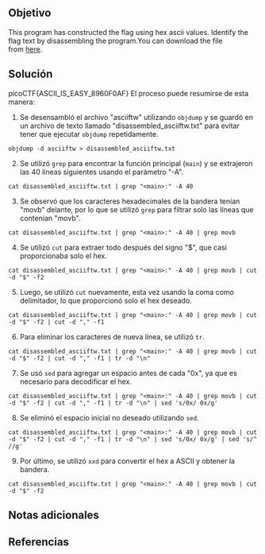 


## Objetivo
This program has constructed the flag using hex ascii values. Identify the flag text by disassembling the program.You can download the file from [here](https://artifacts.picoctf.net/c/508/asciiftw).
## Solución
picoCTF{ASCII_IS_EASY_8960F0AF}
El proceso puede resumirse de esta manera:

1. Se desensambló el archivo "asciiftw" utilizando `objdump` y se guardó en un archivo de texto llamado "disassembled_asciiftw.txt" para evitar tener que ejecutar `objdump` repetidamente.

`objdump -d asciiftw > disassembled_asciiftw.txt`

2. Se utilizó `grep` para encontrar la función principal (`main`) y se extrajeron las 40 líneas siguientes usando el parámetro "-A".

`cat disassembled_asciiftw.txt | grep "<main>:" -A 40`

3. Se observó que los caracteres hexadecimales de la bandera tenían "movb" delante, por lo que se utilizó `grep` para filtrar solo las líneas que contenían "movb".


`cat disassembled_asciiftw.txt | grep "<main>:" -A 40 | grep movb`

4. Se utilizó `cut` para extraer todo después del signo "$", que casi proporcionaba solo el hex.


`cat disassembled_asciiftw.txt | grep "<main>:" -A 40 | grep movb | cut -d "$" -f2`

5. Luego, se utilizó `cut` nuevamente, esta vez usando la coma como delimitador, lo que proporcionó solo el hex deseado.


`cat disassembled_asciiftw.txt | grep "<main>:" -A 40 | grep movb | cut -d "$" -f2 | cut -d "," -f1`

6. Para eliminar los caracteres de nueva línea, se utilizó `tr`.



`cat disassembled_asciiftw.txt | grep "<main>:" -A 40 | grep movb | cut -d "$" -f2 | cut -d "," -f1 | tr -d "\n"`

7. Se usó `sed` para agregar un espacio antes de cada "0x", ya que es necesario para decodificar el hex.


`cat disassembled_asciiftw.txt | grep "<main>:" -A 40 | grep movb | cut -d "$" -f2 | cut -d "," -f1 | tr -d "\n" | sed 's/0x/ 0x/g'`

8. Se eliminó el espacio inicial no deseado utilizando `sed`.


`cat disassembled_asciiftw.txt | grep "<main>:" -A 40 | grep movb | cut -d "$" -f2 | cut -d "," -f1 | tr -d "\n" | sed 's/0x/ 0x/g' | sed 's/^ //g'`

9. Por último, se utilizó `xxd` para convertir el hex a ASCII y obtener la bandera.


`cat disassembled_asciiftw.txt | grep "<main>:" -A 40 | grep movb | cut -d "$" -f2`
## Notas adicionales

## Referencias
